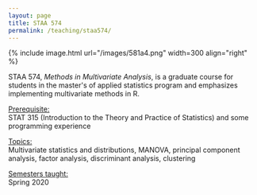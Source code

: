 ```yaml
---
layout: page
title: STAA 574
permalink: /teaching/staa574/
---
```



{% include image.html url="/images/581a4.png" width=300 align="right" %} 

STAA 574, <i>Methods in Multivariate Analysis</i>, is a graduate course for students in the master's of applied statistics program and emphasizes implementing multivariate methods in R. 

<u>Prerequisite:</u><br>
STAT 315 (Introduction to the Theory and Practice of Statistics) and some programming experience

<u>Topics:</u> <br>
Multivariate statistics and distributions, MANOVA, principal component analysis, factor analysis, discriminant analysis, clustering

<u>Semesters taught:</u><br>
Spring 2020

